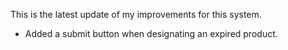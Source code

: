 This is the latest update of my improvements for this system.

- Added a submit button when designating an expired product.
